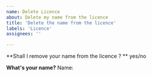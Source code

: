```yaml
---
name: Delete Licence
about: Delete my name from the licence
title: 'Delete the name from the licence'
labels: 'Licence'
assignees: ''

---
```


**Shall I remove your name from the licence ? **
yes/no

**What's your name?**
Name: 
